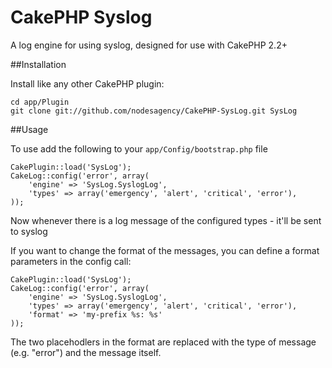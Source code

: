 CakePHP Syslog
==============

A log engine for using syslog, designed for use with CakePHP 2.2+

##Installation

Install like any other CakePHP plugin:

    cd app/Plugin
    git clone git://github.com/nodesagency/CakePHP-SysLog.git SysLog

##Usage

To use add the following to your `app/Config/bootstrap.php` file

	CakePlugin::load('SysLog');
	CakeLog::config('error', array(
		'engine' => 'SysLog.SyslogLog',
		'types' => array('emergency', 'alert', 'critical', 'error'),
	));

Now whenever there is a log message of the configured types - it'll be sent to syslog

If you want to change the format of the messages, you can define a format parameters in the config call:

	CakePlugin::load('SysLog');
	CakeLog::config('error', array(
		'engine' => 'SysLog.SyslogLog',
		'types' => array('emergency', 'alert', 'critical', 'error'),
		'format' => 'my-prefix %s: %s'
	));

The two placehodlers in the format are replaced with the type of message (e.g. "error") and the message itself.
